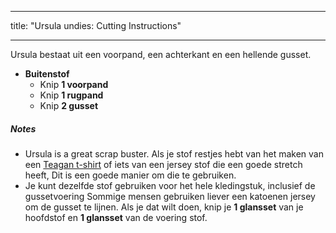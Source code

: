 - - -
title: "Ursula undies: Cutting Instructions"
- - -

Ursula bestaat uit een voorpand, een achterkant en een hellende gusset.

- **Buitenstof**
  - Knip **1 voorpand**
  - Knip **1 rugpand**
  - Knip **2 gusset**

<Note>

##### Notes

- Ursula is a great scrap buster. Als je stof restjes hebt van het maken van een [Teagan t-shirt](/ontwerpen/teagan/) of iets van een jersey stof die een goede stretch heeft, Dit is een goede manier om die te gebruiken.
- Je kunt dezelfde stof gebruiken voor het hele kledingstuk, inclusief de gussetvoering Sommige mensen gebruiken liever een katoenen jersey om de gusset te lijnen. Als je dat wilt doen, knip je **1 glansset** van je hoofdstof en **1 glansset** van de voering stof.

</Note>

